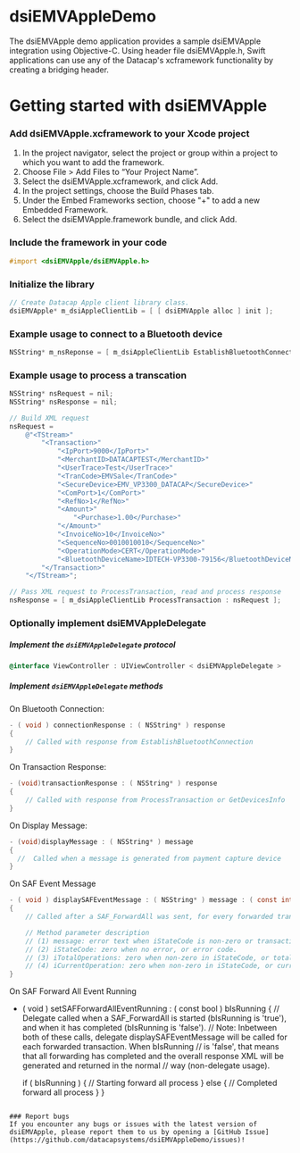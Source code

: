 # dsiEMVAppleDemo

The dsiEMVApple demo application provides a sample dsiEMVApple integration using Objective-C. Using header file dsiEMVApple.h, Swift applications can use any of the Datacap's xcframework functionality by creating a bridging header.


# Getting started with dsiEMVApple

### Add dsiEMVApple.xcframework to your Xcode project
1. In the project navigator, select the project or group within a project to which you want to add the framework.
2. Choose File > Add Files to “Your Project Name”.
3. Select the dsiEMVApple.xcframework, and click Add.
4. In the project settings, choose the Build Phases tab.
5. Under the Embed Frameworks section, choose "+" to add a new Embedded Framework.
6. Select the dsiEMVApple.framework bundle, and click Add.

### Include the framework in your code
```objective-c
#import <dsiEMVApple/dsiEMVApple.h>
```

### Initialize the library
```objective-c
// Create Datacap Apple client library class.
dsiEMVApple* m_dsiAppleClientLib = [ [ dsiEMVApple alloc ] init ];
```

### Example usage to connect to a Bluetooth device
```objective-c
NSString* m_nsReponse = [ m_dsiAppleClientLib EstablishBluetoothConnection : @"IDTECH-VP3300-79156" ];
```

### Example usage to process a transcation
```objective-c
NSString* nsRequest = nil;
NSString* nsResponse = nil;

// Build XML request
nsRequest = 
	@"<TStream>"
		"<Transaction>"
			"<IpPort>9000</IpPort>"
			"<MerchantID>DATACAPTEST</MerchantID>"
			"<UserTrace>Test</UserTrace>"
			"<TranCode>EMVSale</TranCode>"
			"<SecureDevice>EMV_VP3300_DATACAP</SecureDevice>"
			"<ComPort>1</ComPort>"
			"<RefNo>1</RefNo>"
			"<Amount>"
				"<Purchase>1.00</Purchase>"
			"</Amount>"
			"<InvoiceNo>10</InvoiceNo>"
			"<SequenceNo>0010010010</SequenceNo>"
			"<OperationMode>CERT</OperationMode>"
			"<BluetoothDeviceName>IDTECH-VP3300-79156</BluetoothDeviceName>"
		"</Transaction>"
	"</TStream>";

// Pass XML request to ProcessTransaction, read and process response
nsResponse = [ m_dsiAppleClientLib ProcessTransaction : nsRequest ];
```

### Optionally implement dsiEMVAppleDelegate

##### Implement the `dsiEMVAppleDelegate` protocol
```objective-c
@interface ViewController : UIViewController < dsiEMVAppleDelegate >
```

##### Implement `dsiEMVAppleDelegate` methods

On Bluetooth Connection:
```objective-c
- ( void ) connectionResponse : ( NSString* ) response
{
    // Called with response from EstablishBluetoothConnection
}
```

On Transaction Response:
```objective-c
- (void)transactionResponse : ( NSString* ) response
{
    // Called with response from ProcessTransaction or GetDevicesInfo
}
```

On Display Message:
```objective-c
- (void)displayMessage : ( NSString* ) message
{
  //  Called when a message is generated from payment capture device
}
```

On SAF Event Message
```objective-c
- ( void ) displaySAFEventMessage : ( NSString* ) message : ( const int ) iStateCode : ( const int ) iTotalOperations : ( const int ) iCurrentOperation
{
	// Called after a SAF_ForwardAll was sent, for every forwarded transaction

    // Method parameter description
    // (1) message: error text when iStateCode is non-zero or transaction response XML for current transaction forwarded when iStateCode is zero.
    // (2) iStateCode: zero when no error, or error code.
    // (3) iTotalOperations: zero when non-zero in iStateCode, or total number ot transactions to forward when iStateCode is zero.
    // (4) iCurrentOperation: zero when non-zero in iStateCode, or current transaction number while forwarding when iStateCode is zero.
}
```

On SAF Forward All Event Running
- ( void ) setSAFForwardAllEventRunning : ( const bool ) bIsRunning
{
    // Delegate called when a SAF_ForwardAll is started (bIsRunning is 'true'), and when it has completed (bIsRunning is 'false').
    // Note: Inbetween both of these calls, delegate displaySAFEventMessage will be called for each forwarded transaction. When bIsRunning
    // is 'false', that means that all forwarding has completed and the overall response XML will be generated and returned in the normal
    // way (non-delegate usage).
    
    if ( bIsRunning )
    {
        // Starting forward all process
    }
    else
    {
        // Completed forward all process
    }
}
```

### Report bugs
If you encounter any bugs or issues with the latest version of dsiEMVApple, please report them to us by opening a [GitHub Issue](https://github.com/datacapsystems/dsiEMVAppleDemo/issues)!